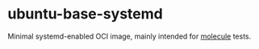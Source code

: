 # ubuntu-base-systemd

Minimal systemd-enabled OCI image, mainly intended for [molecule](https://molecule.readthedocs.io) tests.
